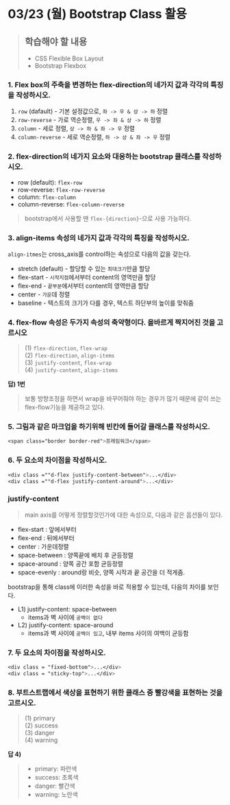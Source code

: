 # 03/23 (월) Bootstrap Class 활용
> ## 학습해야 할 내용
> - CSS Flexible Box Layout  
> - Bootstrap Flexbox

### 1. Flex box의 주축을 변경하는 flex-direction의 네가지 값과 각각의 특징을 작성하시오.
1) `row` (dafault) - 기본 설정값으로, `좌 -> 우 & 상 -> 하` 정렬
2) `row-reverse` - 가로 역순정렬, `우 -> 좌 & 상 -> 하` 정렬
3) `column` - 세로 정렬, `상 -> 하 & 좌 -> 우` 정렬
4) `column-reverse` - 세로 역순정렬, `하 -> 상 & 좌 -> 우` 정렬



### 2. flex-direction의 네가지 요소와 대응하는 bootstrap 클래스를 작성하시오.
- row (default): `flex-row`
- row-reverse: `flex-row-reverse`
- column: `flex-column`
- column-reverse: `flex-column-reverse`
> bootstrap에서 사용할 땐 `flex-{direction}`-으로 사용 가능하다.  



### 3. align-items 속성의 네가지 값과 각각의 특징을 작성하시오.
`align-itmes`는 cross_axis를 control하는 속성으로 다음의 값을 갖는다.  
- stretch (default) - 할당할 수 있는 `최대크기`만큼 할당
- flex-start - `시작지점`에서부터 content의 영역만큼 할당
- flex-end - `끝부분`에서부터 content의 영역만큼 할당
- center - `가운`데 정렬
- baseline - 텍스트의 크기가 다를 경우, 텍스트 하단부의 높이를 맞춰줌

### 4. flex-flow 속성은 두가지 속성의 축약형이다. 올바르게 짝지어진 것을 고르시오

> (1) `flex-direction`, `flex-wrap`   
> (2) `flex-direction`, `align-items`  
> (3) `justify-content`, `flex-wrap`  
> (4) `justify-content`, `align-items`  

**답) 1번**
> 보통 방향조정을 하면서 wrap을 바꾸어줘야 하는 경우가 많기 때문에 같이 쓰는 flex-flow기능을 제공하고 있다.

### 5. 그림과 같은 마크업을 하기위해 빈칸에 들어갈 클래스를 작성하시오.
```css
<span class="border border-red">프레임워크</span>
```

### 6. 두 요소의 차이점을 작성하시오.
```css
<div class =""d-flex justify-content-between">...</div>
<div class =""d-flex justify-content-around">...</div>
```
### **justify-content**
>  main axis를 어떻게 정렬할것인가에 대한 속성으로, 다음과 같은 옵션들이 있다.

- flex-start : 앞에서부터
- flex-end : 뒤에서부터
- center : 가운데정렬
- space-between : 양쪽끝에 배치 후 균등정렬
- space-around : 양쪽 공간 포함 균등정렬
- space-evenly : around랑 비슷, 양쪽 시작과 끝 공간을 더 적게줌.

bootstrap을 통해 class에 이러한 속성을 바로 적용할 수 있는데, 다음의 차이를 보인다.  
- L1) justify-content: space-between
    - items과 벽 사이에 `공백이 없다`
- L2) justify-content: space-around  
    - items과 벽 사이에 `공백이 있고`, 내부 items 사이의 여백이 균등함

### 7. 두 요소의 차이점을 작성하시오.
```css
<div class = "fixed-bottom">...</div>
<div class = "sticky-top">...</div>
```

### 8. 부트스트랩에서 색상을 표현하기 위한 클래스 중 빨강색을 표현하는 것을 고르시오.
> (1) primary  
> (2) success  
> (3) danger  
> (4) warning  

**답 4)**
> - primary: 파란색
> - success: 초록색
> - danger: 빨간색
> - warning: 노란색